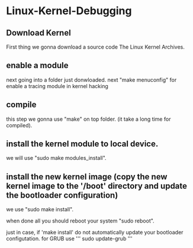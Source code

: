 # Linux-Kernel-Debugging

## Download Kernel
First thing we gonna download a source code The Linux Kernel Archives. 

## enable a module
next going into a folder just donwloaded. next "make menuconfig" for enable a tracing module in kernel hacking

## compile
this step we gonna use "make" on top folder. (it take a long time for compiled).

## install the kernel module to local device.
we will use "sudo make modules_install".

## install the new kernel image (copy the new kernel image to the '/boot' directory and update the bootloader configuration)
we use "sudo make install".

when done all you should reboot your system "sudo reboot".



just in case, if 'make install' do not automatically update your bootloader configutation. for GRUB use 
'''
sudo update-grub
''' 

